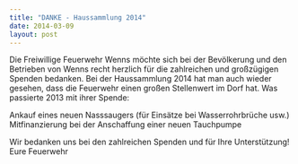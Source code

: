 ```yaml
---
title: "DANKE - Haussammlung 2014"
date: 2014-03-09
layout: post
---
```


Die Freiwillige Feuerwehr Wenns möchte sich bei der Bevölkerung und den Betrieben von Wenns recht herzlich für die zahlreichen und großzügigen Spenden bedanken. Bei der Haussammlung 2014 hat man auch wieder gesehen, dass die Feuerwehr einen großen Stellenwert im Dorf hat.
Was passierte 2013 mit ihrer Spende:

Ankauf eines neuen Nasssaugers (für Einsätze bei Wasserrohrbrüche usw.)
Mitfinanzierung bei der Anschaffung einer neuen Tauchpumpe

Wir bedanken uns bei den zahlreichen Spenden und für Ihre Unterstützung!
Eure Feuerwehr